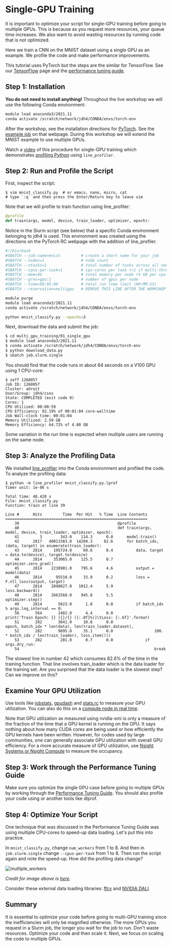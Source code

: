 # Single-GPU Training

It is important to optimize your script for single-GPU training before going to multiple GPUs. This is because as you request more resources, your queue time increases. We also want to avoid wasting resources by running code that is not optimized.

Here we train a CNN on the MNIST dataset using a single GPU as an example. We profile the code and make performance improvements.

This tutorial uses PyTorch but the steps are the similar for TensorFlow. See our [TensorFlow](https://researchcomputing.princeton.edu/support/knowledge-base/tensorflow#install) page and the [performance tuning guide](https://tigress-web.princeton.edu/~jdh4/TensorflowPerformanceOptimization_GTC2021.pdf).

## Step 1: Installation

**You do not need to install anything!** Throughout the live workshop we will use the following Conda environment:

```bash
module load anaconda3/2021.11
conda activate /scratch/network/jdh4/CONDA/envs/torch-env
```

After the workshop, see the installation directions for [PyTorch](https://researchcomputing.princeton.edu/support/knowledge-base/pytorch). See the [example job](https://researchcomputing.princeton.edu/support/knowledge-base/pytorch#example) on that webpage. During this workshop we will extend the MNIST example to use multiple GPUs.

Watch a [video](https://www.youtube.com/watch?v=wqTgM-Wq4YY&t=296s) of this procedure for single-GPU training which demonstrates [profiling Python](https://researchcomputing.princeton.edu/python-profiling) using `line_profiler`.


## Step 2: Run and Profile the Script

First, inspect the script:

```
$ vim mnist_classify.py  # or emacs, nano, micro, cat
# type `:q` and then press the Enter/Return key to leave vim
```

Note that we will profile to train function using line_profiler:

```python
@profile
def train(args, model, device, train_loader, optimizer, epoch):
```

Notice in the Slurm script (see below) that a specific Conda environment belonging to jdh4 is used. This environment was created using the directions on the PyTorch RC webpage with the addition of line_profiler.

```bash
#!/bin/bash
#SBATCH --job-name=mnist         # create a short name for your job
#SBATCH --nodes=1                # node count
#SBATCH --ntasks=1               # total number of tasks across all nodes
#SBATCH --cpus-per-task=1        # cpu-cores per task (>1 if multi-threaded tasks)
#SBATCH --mem=4G                 # total memory per node (4 GB per cpu-core is default)
#SBATCH --gres=gpu:1             # number of gpus per node
#SBATCH --time=00:05:00          # total run time limit (HH:MM:SS)
#SBATCH --reservation=multigpu   # REMOVE THIS LINE AFTER THE WORKSHOP

module purge
module load anaconda3/2021.11
conda activate /scratch/network/jdh4/CONDA/envs/torch-env

python mnist_classify.py --epochs=3
```

Next, download the data and submit the job:

```bash
$ cd multi_gpu_training/01_single_gpu
$ module load anaconda3/2021.11
$ conda activate /scratch/network/jdh4/CONDA/envs/torch-env
$ python download_data.py
$ sbatch job.slurm.single
```

You should find that the code runs in about 64 seconds on a V100 GPU using 1 CPU-core:

```
$ seff 1268057
Job ID: 1268057
Cluster: adroit
User/Group: jdh4/cses
State: COMPLETED (exit code 0)
Cores: 1
CPU Utilized: 00:00:59
CPU Efficiency: 92.19% of 00:01:04 core-walltime
Job Wall-clock time: 00:01:04
Memory Utilized: 2.59 GB
Memory Efficiency: 64.72% of 4.00 GB
```

Some variation in the run time is expected when multiple users are running on the same node.

## Step 3: Analyze the Profiling Data

We installed [line_profiler](https://researchcomputing.princeton.edu/python-profiling) into the Conda environment and profiled the code. To analyze the profiling data:

```
$ python -m line_profiler mnist_classify.py.lprof 
Timer unit: 1e-06 s

Total time: 48.428 s
File: mnist_classify.py
Function: train at line 39

Line #      Hits         Time  Per Hit   % Time  Line Contents
==============================================================
    39                                           @profile
    40                                           def train(args, model, device, train_loader, optimizer, epoch):
    41         3        343.0    114.3      0.0      model.train()
    42      2817   40013383.0  14204.3     82.6      for batch_idx, (data, target) in enumerate(train_loader):
    43      2814     195724.0     69.6      0.4          data, target = data.to(device), target.to(device)
    44      2814     353065.0    125.5      0.7          optimizer.zero_grad()
    45      2814    2238901.0    795.6      4.6          output = model(data)
    46      2814      95510.0     33.9      0.2          loss = F.nll_loss(output, target)
    47      2814    2848827.0   1012.4      5.9          loss.backward()
    48      2814    2661568.0    945.8      5.5          optimizer.step()
    49      2814       5023.0      1.8      0.0          if batch_idx % args.log_interval == 0:
    50       564       2482.0      4.4      0.0              print('Train Epoch: {} [{}/{} ({:.0f}%)]\tLoss: {:.6f}'.format(
    51       282       3041.0     10.8      0.0                  epoch, batch_idx * len(data), len(train_loader.dataset),
    52       282       9895.0     35.1      0.0                  100. * batch_idx / len(train_loader), loss.item()))
    53       282        201.0      0.7      0.0              if args.dry_run:
    54                                                           break
```

The slowest line in number 42 which consumes 82.6% of the time in the training function. That line involves train_loader which is the data loader for the training set. Are you surprised that the data loader is the slowest step? Can we improve on this?

## Examine Your GPU Utilization

Use tools like [jobstats](https://researchcomputing.princeton.edu/support/knowledge-base/job-stats#jobstats), [gpudash](https://researchcomputing.princeton.edu/support/knowledge-base/gpu-computing#gpudash) and [stats.rc](https://researchcomputing.princeton.edu/support/knowledge-base/job-stats#stats.rc) to measure your GPU utilization. You can also do this on a [compute node in real time](https://researchcomputing.princeton.edu/support/knowledge-base/gpu-computing#gpu-utilization).

Note that GPU utilization as measured using nvidia-smi is only a measure of the fraction of the time that a GPU kernel is running on the GPU. It says nothing about how many CUDA cores are being used or how efficiently the GPU kernels have been written. However, for codes used by large communities, one can generally associate GPU utilization with overall GPU efficiency. For a more accurate measure of GPU utilization, use [Nsight Systems or Nsight Compute](https://researchcomputing.princeton.edu/support/knowledge-base/gpu-computing#profiling) to measure the occupancy.

## Step 3: Work through the Performance Tuning Guide

Make sure you optimize the single GPU case before going to multiple GPUs by working through the [Performance Tuning Guide](https://pytorch.org/tutorials/recipes/recipes/tuning_guide.html). You should also profile your code using  or another tools like dlprof.

## Step 4: Optimize Your Script

One technique that was discussed in the Performance Tuning Guide was using multiple CPU-cores to speed-up data loading. Let's put this into practice.

In `mnist_classify.py`, change `num_workers` from 1 to 8. And then in `job.slurm.single` change `--cpus-per-task` from 1 to 8. Then run the script again and note the speed-up. How did the profiling data change?

![multiple_workers](https://www.telesens.co/wp-content/uploads/2019/04/img_5ca4eff975d80.png)

*Credit for image above is [here](https://www.telesens.co/2019/04/04/distributed-data-parallel-training-using-pytorch-on-aws/).*

Consider these external data loading libraries: [ffcv](https://github.com/libffcv/ffcv) and [NVIDIA DALI](https://developer.nvidia.com/dali).

## Summary

It is essential to optimize your code before going to multi-GPU training since the inefficiencies will only be magnified otherwise. The more GPUs you request in a Slurm job, the longer you wait for the job to run. Don't waste resources. Optimize your code and then scale it. Next, we focus on scaling the code to multiple GPUs.
